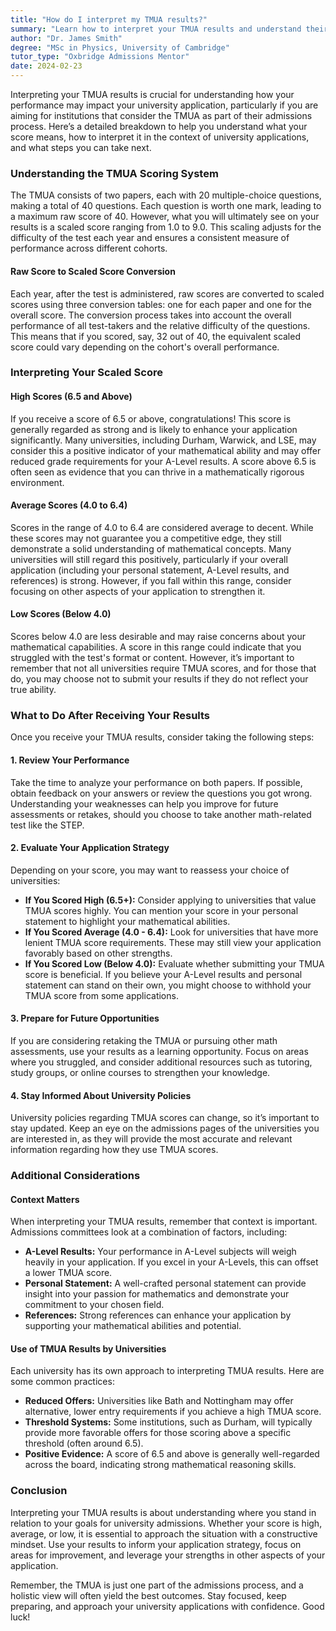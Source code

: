 ```yaml
---
title: "How do I interpret my TMUA results?"
summary: "Learn how to interpret your TMUA results and understand their impact on your university application with this comprehensive guide."
author: "Dr. James Smith"
degree: "MSc in Physics, University of Cambridge"
tutor_type: "Oxbridge Admissions Mentor"
date: 2024-02-23
---
```


Interpreting your TMUA results is crucial for understanding how your performance may impact your university application, particularly if you are aiming for institutions that consider the TMUA as part of their admissions process. Here’s a detailed breakdown to help you understand what your score means, how to interpret it in the context of university applications, and what steps you can take next.

### Understanding the TMUA Scoring System

The TMUA consists of two papers, each with 20 multiple-choice questions, making a total of 40 questions. Each question is worth one mark, leading to a maximum raw score of 40. However, what you will ultimately see on your results is a scaled score ranging from 1.0 to 9.0. This scaling adjusts for the difficulty of the test each year and ensures a consistent measure of performance across different cohorts.

#### Raw Score to Scaled Score Conversion

Each year, after the test is administered, raw scores are converted to scaled scores using three conversion tables: one for each paper and one for the overall score. The conversion process takes into account the overall performance of all test-takers and the relative difficulty of the questions. This means that if you scored, say, 32 out of 40, the equivalent scaled score could vary depending on the cohort's overall performance.

### Interpreting Your Scaled Score

#### High Scores (6.5 and Above)

If you receive a score of 6.5 or above, congratulations! This score is generally regarded as strong and is likely to enhance your application significantly. Many universities, including Durham, Warwick, and LSE, may consider this a positive indicator of your mathematical ability and may offer reduced grade requirements for your A-Level results. A score above 6.5 is often seen as evidence that you can thrive in a mathematically rigorous environment.

#### Average Scores (4.0 to 6.4)

Scores in the range of 4.0 to 6.4 are considered average to decent. While these scores may not guarantee you a competitive edge, they still demonstrate a solid understanding of mathematical concepts. Many universities will still regard this positively, particularly if your overall application (including your personal statement, A-Level results, and references) is strong. However, if you fall within this range, consider focusing on other aspects of your application to strengthen it.

#### Low Scores (Below 4.0)

Scores below 4.0 are less desirable and may raise concerns about your mathematical capabilities. A score in this range could indicate that you struggled with the test's format or content. However, it’s important to remember that not all universities require TMUA scores, and for those that do, you may choose not to submit your results if they do not reflect your true ability. 

### What to Do After Receiving Your Results

Once you receive your TMUA results, consider taking the following steps:

#### 1. Review Your Performance

Take the time to analyze your performance on both papers. If possible, obtain feedback on your answers or review the questions you got wrong. Understanding your weaknesses can help you improve for future assessments or retakes, should you choose to take another math-related test like the STEP.

#### 2. Evaluate Your Application Strategy

Depending on your score, you may want to reassess your choice of universities:

- **If You Scored High (6.5+):** Consider applying to universities that value TMUA scores highly. You can mention your score in your personal statement to highlight your mathematical abilities. 
- **If You Scored Average (4.0 - 6.4):** Look for universities that have more lenient TMUA score requirements. These may still view your application favorably based on other strengths.
- **If You Scored Low (Below 4.0):** Evaluate whether submitting your TMUA score is beneficial. If you believe your A-Level results and personal statement can stand on their own, you might choose to withhold your TMUA score from some applications.

#### 3. Prepare for Future Opportunities

If you are considering retaking the TMUA or pursuing other math assessments, use your results as a learning opportunity. Focus on areas where you struggled, and consider additional resources such as tutoring, study groups, or online courses to strengthen your knowledge.

#### 4. Stay Informed About University Policies

University policies regarding TMUA scores can change, so it’s important to stay updated. Keep an eye on the admissions pages of the universities you are interested in, as they will provide the most accurate and relevant information regarding how they use TMUA scores.

### Additional Considerations

#### Context Matters

When interpreting your TMUA results, remember that context is important. Admissions committees look at a combination of factors, including:

- **A-Level Results:** Your performance in A-Level subjects will weigh heavily in your application. If you excel in your A-Levels, this can offset a lower TMUA score.
- **Personal Statement:** A well-crafted personal statement can provide insight into your passion for mathematics and demonstrate your commitment to your chosen field.
- **References:** Strong references can enhance your application by supporting your mathematical abilities and potential.

#### Use of TMUA Results by Universities

Each university has its own approach to interpreting TMUA results. Here are some common practices:

- **Reduced Offers:** Universities like Bath and Nottingham may offer alternative, lower entry requirements if you achieve a high TMUA score.
- **Threshold Systems:** Some institutions, such as Durham, will typically provide more favorable offers for those scoring above a specific threshold (often around 6.5).
- **Positive Evidence:** A score of 6.5 and above is generally well-regarded across the board, indicating strong mathematical reasoning skills.

### Conclusion

Interpreting your TMUA results is about understanding where you stand in relation to your goals for university admissions. Whether your score is high, average, or low, it is essential to approach the situation with a constructive mindset. Use your results to inform your application strategy, focus on areas for improvement, and leverage your strengths in other aspects of your application. 

Remember, the TMUA is just one part of the admissions process, and a holistic view will often yield the best outcomes. Stay focused, keep preparing, and approach your university applications with confidence. Good luck!
    